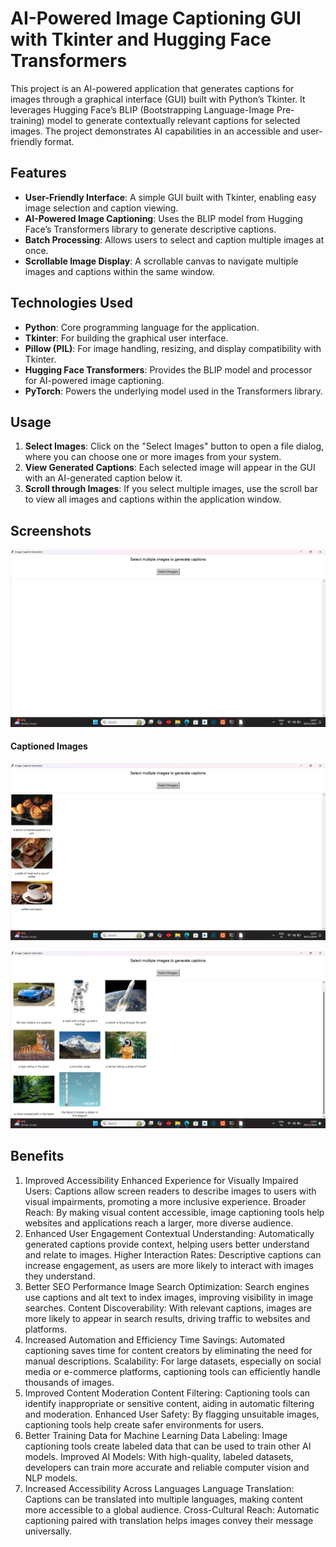 # AI-Powered Image Captioning GUI with Tkinter and Hugging Face Transformers

This project is an AI-powered application that generates captions for images through a graphical interface (GUI) built with Python’s Tkinter. It leverages Hugging Face’s BLIP (Bootstrapping Language-Image Pre-training) model to generate contextually relevant captions for selected images. The project demonstrates AI capabilities in an accessible and user-friendly format.

## Features
- **User-Friendly Interface**: A simple GUI built with Tkinter, enabling easy image selection and caption viewing.
- **AI-Powered Image Captioning**: Uses the BLIP model from Hugging Face’s Transformers library to generate descriptive captions.
- **Batch Processing**: Allows users to select and caption multiple images at once.
- **Scrollable Image Display**: A scrollable canvas to navigate multiple images and captions within the same window.

## Technologies Used
- **Python**: Core programming language for the application.
- **Tkinter**: For building the graphical user interface.
- **Pillow (PIL)**: For image handling, resizing, and display compatibility with Tkinter.
- **Hugging Face Transformers**: Provides the BLIP model and processor for AI-powered image captioning.
- **PyTorch**: Powers the underlying model used in the Transformers library.

## Usage
1. **Select Images**: Click on the "Select Images" button to open a file dialog, where you can choose one or more images from your system.
2. **View Generated Captions**: Each selected image will appear in the GUI with an AI-generated caption below it.
3. **Scroll through Images**: If you select multiple images, use the scroll bar to view all images and captions within the application window.

## Screenshots

![Main Interface](https://raw.githubusercontent.com/Naveen-Baburaj/AI-Powered-Image-Captioning-GUI/main/Screen%20Shots/Screenshot%20(65).png)

#### Captioned Images
![Image Selection](https://raw.githubusercontent.com/Naveen-Baburaj/AI-Powered-Image-Captioning-GUI/main/Screen%20Shots/Screenshot%20(66).png)


![Scrollable View](https://raw.githubusercontent.com/Naveen-Baburaj/AI-Powered-Image-Captioning-GUI/main/Screen%20Shots/Screenshot%20(68).png)

## Benefits

1. Improved Accessibility
Enhanced Experience for Visually Impaired Users: Captions allow screen readers to describe images to users with visual impairments, promoting a more inclusive experience.
Broader Reach: By making visual content accessible, image captioning tools help websites and applications reach a larger, more diverse audience.
2. Enhanced User Engagement
Contextual Understanding: Automatically generated captions provide context, helping users better understand and relate to images.
Higher Interaction Rates: Descriptive captions can increase engagement, as users are more likely to interact with images they understand.
3. Better SEO Performance
Image Search Optimization: Search engines use captions and alt text to index images, improving visibility in image searches.
Content Discoverability: With relevant captions, images are more likely to appear in search results, driving traffic to websites and platforms.
4. Increased Automation and Efficiency
Time Savings: Automated captioning saves time for content creators by eliminating the need for manual descriptions.
Scalability: For large datasets, especially on social media or e-commerce platforms, captioning tools can efficiently handle thousands of images.
5. Improved Content Moderation
Content Filtering: Captioning tools can identify inappropriate or sensitive content, aiding in automatic filtering and moderation.
Enhanced User Safety: By flagging unsuitable images, captioning tools help create safer environments for users.
6. Better Training Data for Machine Learning
Data Labeling: Image captioning tools create labeled data that can be used to train other AI models.
Improved AI Models: With high-quality, labeled datasets, developers can train more accurate and reliable computer vision and NLP models.
7. Increased Accessibility Across Languages
Language Translation: Captions can be translated into multiple languages, making content more accessible to a global audience.
Cross-Cultural Reach: Automatic captioning paired with translation helps images convey their message universally.


